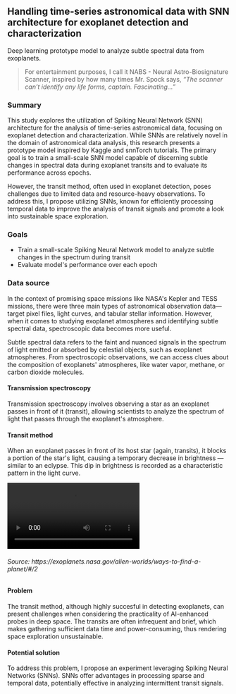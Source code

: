 ## Handling time-series astronomical data with SNN architecture for exoplanet detection and characterization

Deep learning prototype model to analyze subtle spectral data from exoplanets. 

> For entertainment purposes, I call it NABS - Neural Astro-Biosignature Scanner, inspired by how many times Mr. Spock says, _“The scanner can’t identify any life forms, captain. Fascinating...”_


### Summary
This study explores the utilization of Spiking Neural Network (SNN) architecture for the analysis of time-series astronomical data, focusing on exoplanet detection and characterization. While SNNs are relatively novel in the domain of astronomical data analysis, this research presents a prototype model inspired by Kaggle and snnTorch tutorials. The primary goal is to train a small-scale SNN model capable of discerning subtle changes in spectral data during exoplanet transits and to evaluate its performance across epochs. 

However, the transit method, often used in exoplanet detection, poses challenges due to limited data and resource-heavy observations. To address this, I propose utilizing SNNs, known for efficiently processing temporal data to improve the analysis of transit signals and promote a look into sustainable space exploration.

### Goals
- Train a small-scale Spiking Neural Network model to analyze subtle changes in the spectrum during transit
- Evaluate model's performance over each epoch

### Data source 

In the context of promising space missions like NASA's Kepler and TESS missions, there were three main types of astronomical observation data—target pixel files, light curves, and tabular stellar information. However, when it comes to studying exoplanet atmospheres and identifying subtle spectral data, spectroscopic data becomes more useful.

Subtle spectral data refers to the faint and nuanced signals in the spectrum of light emitted or absorbed by celestial objects, such as exoplanet atmospheres. From spectroscopic observations, we can access clues about the composition of exoplanets' atmospheres, like water vapor, methane, or carbon dioxide molecules.

#### Transmission spectroscopy
Transmission spectroscopy involves observing a star as an exoplanet passes in front of it (transit), allowing scientists to analyze the spectrum of light that passes through the exoplanet's atmosphere. 

#### Transit method

When an exoplanet passes in front of its host star (again, transits), it blocks a portion of the star's light, causing a temporary decrease in brightness — similar to an eclypse. This dip in brightness is recorded as a characteristic pattern in the light curve.

<video src="https://github.com/peppermintbird/nabs-prototype/assets/148541376/4708d5fb-552c-4296-9e24-22e82cf3accb">
</video>
<h6>Source: https://exoplanets.nasa.gov/alien-worlds/ways-to-find-a-planet/#/2</h6>


#### Problem
The transit method, although highly succesful in detecting exoplanets, can present challenges when considering the practicality of AI-enhanced probes in deep space. The transits are often infrequent and brief, which makes gathering sufficient data time and power-consuming, thus rendering space exploration unsustainable.

#### Potential solution
To address this problem, I propose an experiment leveraging Spiking Neural Networks (SNNs). SNNs offer advantages in processing sparse and temporal data, potentially effective in analyzing intermittent transit signals. 














